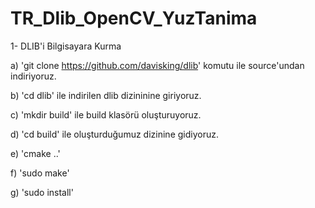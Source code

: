 # TR_Dlib_OpenCV_YuzTanima

1- DLIB'i Bilgisayara Kurma

a) 'git clone https://github.com/davisking/dlib' komutu ile source'undan indiriyoruz.

b) 'cd dlib' ile indirilen dlib dizininine giriyoruz.

c) 'mkdir build' ile build klasörü oluşturuyoruz.

d) 'cd build' ile oluşturduğumuz dizinine gidiyoruz.

e) 'cmake ..'

f) 'sudo make'

g) 'sudo install'
